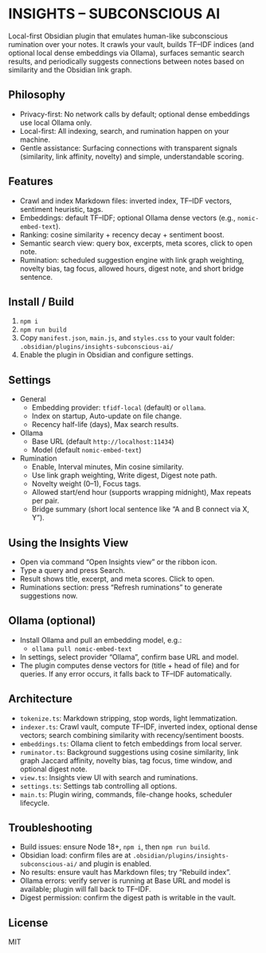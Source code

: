 # INSIGHTS – SUBCONSCIOUS AI

Local-first Obsidian plugin that emulates human-like subconscious rumination over your notes. It crawls your vault, builds TF–IDF indices (and optional local dense embeddings via Ollama), surfaces semantic search results, and periodically suggests connections between notes based on similarity and the Obsidian link graph.

## Philosophy

- Privacy-first: No network calls by default; optional dense embeddings use local Ollama only.
- Local-first: All indexing, search, and rumination happen on your machine.
- Gentle assistance: Surfacing connections with transparent signals (similarity, link affinity, novelty) and simple, understandable scoring.

## Features

- Crawl and index Markdown files: inverted index, TF–IDF vectors, sentiment heuristic, tags.
- Embeddings: default TF–IDF; optional Ollama dense vectors (e.g., `nomic-embed-text`).
- Ranking: cosine similarity + recency decay + sentiment boost.
- Semantic search view: query box, excerpts, meta scores, click to open note.
- Rumination: scheduled suggestion engine with link graph weighting, novelty bias, tag focus, allowed hours, digest note, and short bridge sentence.

## Install / Build

1. `npm i`
2. `npm run build`
3. Copy `manifest.json`, `main.js`, and `styles.css` to your vault folder: `.obsidian/plugins/insights-subconscious-ai/`
4. Enable the plugin in Obsidian and configure settings.

## Settings

- General
  - Embedding provider: `tfidf-local` (default) or `ollama`.
  - Index on startup, Auto-update on file change.
  - Recency half-life (days), Max search results.
- Ollama
  - Base URL (default `http://localhost:11434`)
  - Model (default `nomic-embed-text`)
- Rumination
  - Enable, Interval minutes, Min cosine similarity.
  - Use link graph weighting, Write digest, Digest note path.
  - Novelty weight (0–1), Focus tags.
  - Allowed start/end hour (supports wrapping midnight), Max repeats per pair.
  - Bridge summary (short local sentence like “A and B connect via X, Y”).

## Using the Insights View

- Open via command “Open Insights view” or the ribbon icon.
- Type a query and press Search.
- Result shows title, excerpt, and meta scores. Click to open.
- Ruminations section: press “Refresh ruminations” to generate suggestions now.

## Ollama (optional)

- Install Ollama and pull an embedding model, e.g.:
  - `ollama pull nomic-embed-text`
- In settings, select provider “Ollama”, confirm base URL and model.
- The plugin computes dense vectors for (title + head of file) and for queries. If any error occurs, it falls back to TF–IDF automatically.

## Architecture

- `tokenize.ts`: Markdown stripping, stop words, light lemmatization.
- `indexer.ts`: Crawl vault, compute TF–IDF, inverted index, optional dense vectors; search combining similarity with recency/sentiment boosts.
- `embeddings.ts`: Ollama client to fetch embeddings from local server.
- `ruminator.ts`: Background suggestions using cosine similarity, link graph Jaccard affinity, novelty bias, tag focus, time window, and optional digest note.
- `view.ts`: Insights view UI with search and ruminations.
- `settings.ts`: Settings tab controlling all options.
- `main.ts`: Plugin wiring, commands, file-change hooks, scheduler lifecycle.

## Troubleshooting

- Build issues: ensure Node 18+, `npm i`, then `npm run build`.
- Obsidian load: confirm files are at `.obsidian/plugins/insights-subconscious-ai/` and plugin is enabled.
- No results: ensure vault has Markdown files; try “Rebuild index”.
- Ollama errors: verify server is running at Base URL and model is available; plugin will fall back to TF–IDF.
- Digest permission: confirm the digest path is writable in the vault.

## License

MIT
